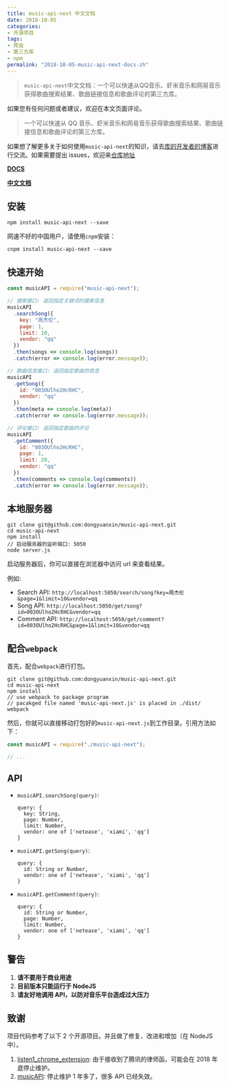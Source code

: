 ```yaml
---
title: music-api-next 中文文档
date: 2018-10-05
categories:
- 开源项目
tags:
- 爬虫
- 第三方库
- npm
permalink: "2018-10-05-music-api-next-docs-zh"
---
```


> `music-api-next`中文文档：一个可以快速从QQ音乐、虾米音乐和网易音乐获得歌曲搜索结果、歌曲链接信息和歌曲评论的第三方库。

如果您有任何问题或者建议，欢迎在本文页面评论。

<!-- more -->

> 一个可以快速从 QQ 音乐、虾米音乐和网易音乐获得歌曲搜索结果、歌曲链接信息和歌曲评论的第三方库。

如果想了解更多关于如何使用`music-api-next`的知识，请去[库的开发者的博客](https://godbmw.com/)进行交流。如果需要提出 issues，欢迎来[仓库地址](https://github.com/dongyuanxin/music-api-next)

[**DOCS**](https://godbmw.com/passage/62)

[**中文文档**](https://godbmw.com/passage/63)

## 安装

```
npm install music-api-next --save
```

网速不好的中国用户，请使用`cnpm`安装：

```
cnpm install music-api-next --save
```

## 快速开始

```javascript
const musicAPI = require("music-api-next");

// 搜索接口: 返回指定关键词的搜索信息
musicAPI
  .searchSong({
    key: "周杰伦",
    page: 1,
    limit: 10,
    vendor: "qq"
  })
  .then(songs => console.log(songs))
  .catch(error => console.log(error.message));

// 歌曲信息接口: 返回指定歌曲的信息
musicAPI
  .getSong({
    id: "003OUlho2HcRHC",
    vendor: "qq"
  })
  .then(meta => console.log(meta))
  .catch(error => console.log(error.message));

// 评论接口: 返回指定歌曲的评论
musicAPI
  .getComment({
    id: "003OUlho2HcRHC",
    page: 1,
    limit: 20,
    vendor: "qq"
  })
  .then(comments => console.log(comments))
  .catch(error => console.log(error.message));
```

## 本地服务器

```shell
git clone git@github.com:dongyuanxin/music-api-next.git
cd music-api-next
npm install
// 启动服务器的监听端口: 5050
node server.js
```

启动服务器后，你可以直接在浏览器中访问 url 来查看结果。

例如:

- Search API: `http://localhost:5050/search/song?key=周杰伦&page=1&limit=10&vendor=qq`
- Song API: `http://localhost:5050/get/song?id=003OUlho2HcRHC&vendor=qq`
- Comment API: `http://localhost:5050/get/comment?id=003OUlho2HcRHC&page=1&limit=10&vendor=qq`

## 配合`webpack`

首先，配合`webpack`进行打包。

```shell
git clone git@github.com:dongyuanxin/music-api-next.git
cd music-api-next
npm install
// use webpack to package program
// pacakged file named 'music-api-next.js' is placed in ./dist/
webpack
```

然后，你就可以直接移动打包好的`music-api-next.js`到工作目录。引用方法如下：

```javascript
const musicAPI = require("./music-api-next");

// ...
```

## API

- `musicAPI.searchSong(query)`:

  ```
  query: {
    key: String,
    page: Number,
    limit: Number,
    vendor: one of ['netease', 'xiami', 'qq']
  }
  ```

- `musicAPI.getSong(query)`:

  ```
  query: {
    id: String or Number,
    vendor: one of ['netease', 'xiami', 'qq']
  }
  ```

- `musicAPI.getComment(query)`:

  ```
  query: {
    id: String or Number,
    page: Number,
    limit: Number,
    vendor: one of ['netease', 'xiami', 'qq']
  }
  ```

## 警告

1. **请不要用于商业用途**
2. **目前版本只能运行于 NodeJS**
3. **请友好地调用 API，以防对音乐平台造成过大压力**

## 致谢

项目代码参考了以下 2 个开源项目。并且做了修复、改进和增加（在 NodeJS 中）。

1. [listen1_chrome_extension](https://github.com/listen1/listen1_chrome_extension): 由于接收到了腾讯的律师函，可能会在 2018 年底停止维护。
2. [musicAPI](https://github.com/LIU9293/musicAPI): 停止维护 1 年多了，很多 API 已经失效。
